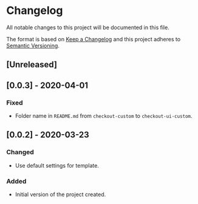 # Changelog

All notable changes to this project will be documented in this file.

The format is based on [Keep a Changelog](http://keepachangelog.com/en/1.0.0/)
and this project adheres to [Semantic Versioning](http://semver.org/spec/v2.0.0.html).

## [Unreleased]

## [0.0.3] - 2020-04-01
### Fixed

- Folder name in `README.md` from `checkout-custom` to `checkout-ui-custom`.

## [0.0.2] - 2020-03-23

### Changed
- Use default settings for template.

### Added
- Initial version of the project created.
